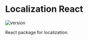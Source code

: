 # Localization React

![version](https://img.shields.io/badge/version-1.0.0-blue.svg)

React package for localization.
